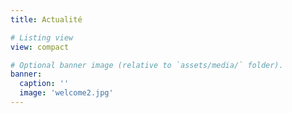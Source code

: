 ```yaml
---
title: Actualité

# Listing view
view: compact

# Optional banner image (relative to `assets/media/` folder).
banner:
  caption: ''
  image: 'welcome2.jpg'
---
```

